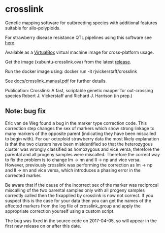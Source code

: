 # crosslink
Genetic mapping software for outbreeding species with additional features suitable for allo-polyploids.

For strawberry disease resistance QTL pipelines using this software see [here](https://github.com/harrisonlab/ananassa_qtl).

Available as a [VirtualBox](https://www.virtualbox.org) virtual machine image for cross-platform usage.

Get the image (xubuntu-crosslink.ova) from the latest [release](https://github.com/eastmallingresearch/crosslink/releases).

Run the docker image using: docker run -it rjvickerstaff/crosslink

See [docs/crosslink_manual.pdf](https://github.com/eastmallingresearch/crosslink/blob/master/docs/crosslink_manual.pdf) for further details.

Publication:
Crosslink: A fast, scriptable genetic mapper for out-crossing species
Robert J. Vickerstaff and Richard J. Harrison (in prep.)

## Note: bug fix
Eric van de Weg found a bug in the marker type correction code. This correction step changes the sex of markers which show strong linkage to many markers of the opposite parent (indicating they have been miscalled to begin with). For our octoploid strawberry data the most likely explanation is that the two clusters have been misidentified so that the heterozygous cluster was wrongly classified as homozygous and vice versa, therefore the parental and all progeny samples were miscalled. Therefore the correct way to fix the problem is to change lm -> nn and ll -> np and vice versa. However, previously crosslink was performing the correction as lm -> np and ll -> nn and vice versa, which introduces a phasing error in the corrected marker.

Be aware that if the cause of the incorrect sex of the marker was reciprocal miscalling of the two parental samples only with all progeny samples correctly called then the fixapplied by crosslink is now not correct. If you suspect this is the case for your data then you can get the names of the affected markers from the log file of crosslink_group and apply the appropriate correction yourself using a custom script.

The bug was fixed in the source code on 2017-04-05, so will appear in the first new release on or after this date.
